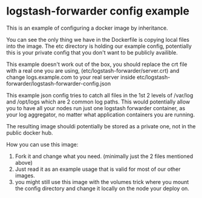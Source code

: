 logstash-forwarder config example
=================================

This is an example of configuring a docker image by inheritance.

You can see the only thing we have in the Dockerfile is copying local files into the image.
The etc directory is holding our example config, potentially this is your private config that you don't want to be publicly availible.

This example doesn't work out of the box, you should replace the crt file with a real one you are using, (etc/logstash-forwarder/server.crt)
and change logs.example.com to your real server inside etc/logstash-forwarder/logstash-forwarder-config.json

This example json config tries to catch all files in the 1st 2 levels of /var/log and /opt/logs which are 2 common log paths.
This would potentially allow you to have all your nodes run just one logstash forwarder container, as your log aggregator, no matter what application containers you are running.

The resulting image shouldi potentially be stored as a private one, not in the public docker hub.

How you can use this image:
1. Fork it and change what you need. (minimally just the 2 files mentioned above)
2. Just read it as an example usage that is valid for most of our other images.
3. you might still use this image with the volumes trick where you mount the config directory and change it locally on the node your deploy on.
